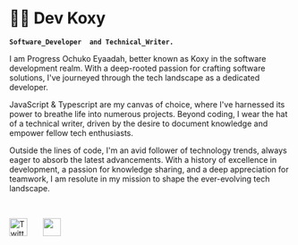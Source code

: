 # 👩‍🍳 Dev Koxy

**`Software_Developer  and Technical_Writer.`**


I am Progress Ochuko Eyaadah, better known as Koxy in the software development realm. With a deep-rooted passion for crafting software solutions, I've journeyed through the tech landscape as a dedicated developer.

JavaScript & Typescript are my canvas of choice, where I've harnessed its power to breathe life into numerous projects. Beyond coding, I wear the hat of a technical writer, driven by the desire to document knowledge and empower fellow tech enthusiasts.

Outside the lines of code, I'm an avid follower of technology trends, always eager to absorb the latest advancements. With a history of excellence in development, a passion for knowledge sharing, and a deep appreciation for teamwork, I am resolute in my mission to shape the ever-evolving tech landscape.

<br />

<!-- Social icons section -->
<p align="center">
  
  <a href="https://twitter.com/koxy_dev"><img width="32px" alt="Twitter" title="Twitter" src="https://i.imgur.com/OXZM1L6.png"/></a>
  &#8287;&#8287;&#8287;&#8287;&#8287;
  <a href="https://discord.com/830424688571711498" alt="Discord" title="Dev Pro Tips Discord Server"><img width="32px" src="https://i.imgur.com/OViZO8J.png"/></a>
  &#8287;&#8287;&#8287;&#8287;&#8287;
  
</p>

<br/>




<!--
**KoxyG/KoxyG** is a ✨ _special_ ✨ repository because its `README.md` (this file) appears on your GitHub profile.

Here are some ideas to get you started:

- 🔭 I’m currently working on ...
- 🌱 I’m currently learning ...
- 👯 I’m looking to collaborate on ...
- 🤔 I’m looking for help with ...
- 💬 Ask me about ...
- 📫 How to reach me: ...
- 😄 Pronouns: ...
- ⚡ Fun fact: ...
-->
